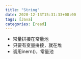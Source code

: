 ```yaml
---
title: "String"
date: 2020-12-13T15:31:33+08:00
tags: [Java]
categories: [read]
---
```



- 常量拼接在常量池
- 只要有变量拼接，就在堆
- 调用inern()，常量池
